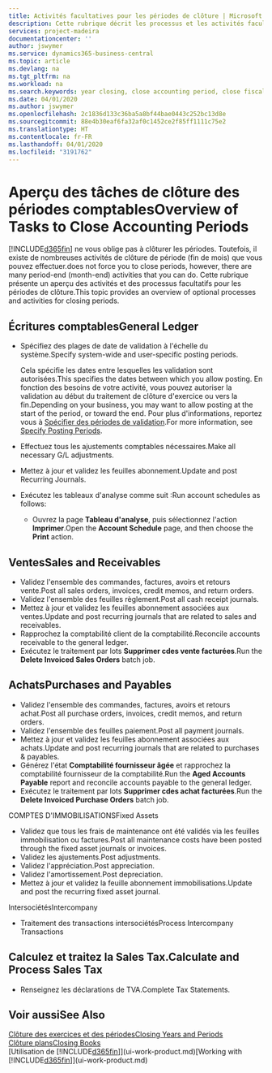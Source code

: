 ```yaml
---
title: Activités facultatives pour les périodes de clôture | Microsoft Docs
description: Cette rubrique décrit les processus et les activités facultatifs pour la clôture des périodes comptables dans Business Central.
services: project-madeira
documentationcenter: ''
author: jswymer
ms.service: dynamics365-business-central
ms.topic: article
ms.devlang: na
ms.tgt_pltfrm: na
ms.workload: na
ms.search.keywords: year closing, close accounting period, close fiscal year, aging, creditor payments, vendor payments
ms.date: 04/01/2020
ms.author: jswymer
ms.openlocfilehash: 2c1836d133c36ba5a8bf44bae0443c252bc13d8e
ms.sourcegitcommit: 88e4b30eaf6fa32af0c1452ce2f85ff1111c75e2
ms.translationtype: HT
ms.contentlocale: fr-FR
ms.lasthandoff: 04/01/2020
ms.locfileid: "3191762"
---
```

# <a name="overview-of-tasks-to-close-accounting-periods"></a><span data-ttu-id="c18d1-103">Aperçu des tâches de clôture des périodes comptables</span><span class="sxs-lookup"><span data-stu-id="c18d1-103">Overview of Tasks to Close Accounting Periods</span></span>
[!INCLUDE[d365fin](includes/d365fin_md.md)] <span data-ttu-id="c18d1-104">ne vous oblige pas à clôturer les périodes. Toutefois, il existe de nombreuses activités de clôture de période (fin de mois) que vous pouvez effectuer.</span><span class="sxs-lookup"><span data-stu-id="c18d1-104">does not force you to close periods, however, there are many period-end (month-end) activities that you can do.</span></span> <span data-ttu-id="c18d1-105">Cette rubrique présente un aperçu des activités et des processus facultatifs pour les périodes de clôture.</span><span class="sxs-lookup"><span data-stu-id="c18d1-105">This topic provides an overview of optional processes and activities for closing periods.</span></span>  

## <a name="general-ledger"></a><span data-ttu-id="c18d1-106">Écritures comptables</span><span class="sxs-lookup"><span data-stu-id="c18d1-106">General Ledger</span></span>
* <span data-ttu-id="c18d1-107">Spécifiez des plages de date de validation à l'échelle du système.</span><span class="sxs-lookup"><span data-stu-id="c18d1-107">Specify system-wide and user-specific posting periods.</span></span>  

    <span data-ttu-id="c18d1-108">Cela spécifie les dates entre lesquelles les validation sont autorisées.</span><span class="sxs-lookup"><span data-stu-id="c18d1-108">This specifies the dates between which you allow posting.</span></span> <span data-ttu-id="c18d1-109">En fonction des besoins de votre activité, vous pouvez autoriser la validation au début du traitement de clôture d'exercice ou vers la fin.</span><span class="sxs-lookup"><span data-stu-id="c18d1-109">Depending on your business, you may want to allow posting at the start of the period, or toward the end.</span></span> <span data-ttu-id="c18d1-110">Pour plus d'informations, reportez vous à [Spécifier des périodes de validation](finance-how-specify-posting-periods.md).</span><span class="sxs-lookup"><span data-stu-id="c18d1-110">For more information, see [Specify Posting Periods](finance-how-specify-posting-periods.md).</span></span>  
* <span data-ttu-id="c18d1-111">Effectuez tous les ajustements comptables nécessaires.</span><span class="sxs-lookup"><span data-stu-id="c18d1-111">Make all necessary G/L adjustments.</span></span>  
* <span data-ttu-id="c18d1-112">Mettez à jour et validez les feuilles abonnement.</span><span class="sxs-lookup"><span data-stu-id="c18d1-112">Update and post Recurring Journals.</span></span>  
  <!--* Process Consolidations-->
* <span data-ttu-id="c18d1-113">Exécutez les tableaux d'analyse comme suit :</span><span class="sxs-lookup"><span data-stu-id="c18d1-113">Run account schedules as follows:</span></span>  
  * <span data-ttu-id="c18d1-114">Ouvrez la page **Tableau d'analyse**, puis sélectionnez l'action **Imprimer**.</span><span class="sxs-lookup"><span data-stu-id="c18d1-114">Open the **Account Schedule** page, and then choose the **Print** action.</span></span>  

## <a name="sales-and-receivables"></a><span data-ttu-id="c18d1-115">Ventes</span><span class="sxs-lookup"><span data-stu-id="c18d1-115">Sales and Receivables</span></span>
* <span data-ttu-id="c18d1-116">Validez l'ensemble des commandes, factures, avoirs et retours vente.</span><span class="sxs-lookup"><span data-stu-id="c18d1-116">Post all sales orders, invoices, credit memos, and return orders.</span></span>  
* <span data-ttu-id="c18d1-117">Validez l'ensemble des feuilles règlement.</span><span class="sxs-lookup"><span data-stu-id="c18d1-117">Post all cash receipt journals.</span></span>  
* <span data-ttu-id="c18d1-118">Mettez à jour et validez les feuilles abonnement associées aux ventes.</span><span class="sxs-lookup"><span data-stu-id="c18d1-118">Update and post recurring journals that are related to sales and receivables.</span></span>  
* <span data-ttu-id="c18d1-119">Rapprochez la comptabilité client de la comptabilité.</span><span class="sxs-lookup"><span data-stu-id="c18d1-119">Reconcile accounts receivable to the general ledger.</span></span>  
* <span data-ttu-id="c18d1-120">Exécutez le traitement par lots **Supprimer cdes vente facturées**.</span><span class="sxs-lookup"><span data-stu-id="c18d1-120">Run the **Delete Invoiced Sales Orders** batch job.</span></span>  

## <a name="purchases-and-payables"></a><span data-ttu-id="c18d1-121">Achats</span><span class="sxs-lookup"><span data-stu-id="c18d1-121">Purchases and Payables</span></span>
* <span data-ttu-id="c18d1-122">Validez l'ensemble des commandes, factures, avoirs et retours achat.</span><span class="sxs-lookup"><span data-stu-id="c18d1-122">Post all purchase orders, invoices, credit memos, and return orders.</span></span>  
* <span data-ttu-id="c18d1-123">Validez l'ensemble des feuilles paiement.</span><span class="sxs-lookup"><span data-stu-id="c18d1-123">Post all payment journals.</span></span>  
* <span data-ttu-id="c18d1-124">Mettez à jour et validez les feuilles abonnement associées aux achats.</span><span class="sxs-lookup"><span data-stu-id="c18d1-124">Update and post recurring journals that are related to purchases & payables.</span></span>  
* <span data-ttu-id="c18d1-125">Générez l'état **Comptabilité fournisseur âgée** et rapprochez la comptabilité fournisseur de la comptabilité.</span><span class="sxs-lookup"><span data-stu-id="c18d1-125">Run the **Aged Accounts Payable** report and reconcile accounts payable to the general ledger.</span></span>  
* <span data-ttu-id="c18d1-126">Exécutez le traitement par lots **Supprimer cdes achat facturées**.</span><span class="sxs-lookup"><span data-stu-id="c18d1-126">Run the **Delete Invoiced Purchase Orders** batch job.</span></span>  

<span data-ttu-id="c18d1-127">COMPTES D'IMMOBILISATIONS</span><span class="sxs-lookup"><span data-stu-id="c18d1-127">Fixed Assets</span></span>
* <span data-ttu-id="c18d1-128">Validez que tous les frais de maintenance ont été validés via les feuilles immobilisation ou factures.</span><span class="sxs-lookup"><span data-stu-id="c18d1-128">Post all maintenance costs have been posted through the fixed asset journals or invoices.</span></span>
* <span data-ttu-id="c18d1-129">Validez les ajustements.</span><span class="sxs-lookup"><span data-stu-id="c18d1-129">Post adjustments.</span></span>
* <span data-ttu-id="c18d1-130">Validez l'appréciation.</span><span class="sxs-lookup"><span data-stu-id="c18d1-130">Post appreciation.</span></span>
* <span data-ttu-id="c18d1-131">Validez l'amortissement.</span><span class="sxs-lookup"><span data-stu-id="c18d1-131">Post depreciation.</span></span>
* <span data-ttu-id="c18d1-132">Mettez à jour et validez la feuille abonnement immobilisations.</span><span class="sxs-lookup"><span data-stu-id="c18d1-132">Update and post the recurring fixed asset journal.</span></span>

<span data-ttu-id="c18d1-133">Intersociétés</span><span class="sxs-lookup"><span data-stu-id="c18d1-133">Intercompany</span></span>
* <span data-ttu-id="c18d1-134">Traitement des transactions intersociétés</span><span class="sxs-lookup"><span data-stu-id="c18d1-134">Process Intercompany Transactions</span></span>

## <a name="calculate-and-process-sales-tax"></a><span data-ttu-id="c18d1-135">Calculez et traitez la Sales Tax.</span><span class="sxs-lookup"><span data-stu-id="c18d1-135">Calculate and Process Sales Tax</span></span>
* <span data-ttu-id="c18d1-136">Renseignez les déclarations de TVA.</span><span class="sxs-lookup"><span data-stu-id="c18d1-136">Complete Tax Statements.</span></span>  

## <a name="see-also"></a><span data-ttu-id="c18d1-137">Voir aussi</span><span class="sxs-lookup"><span data-stu-id="c18d1-137">See Also</span></span>
[<span data-ttu-id="c18d1-138">Clôture des exercices et des périodes</span><span class="sxs-lookup"><span data-stu-id="c18d1-138">Closing Years and Periods</span></span>](year-close-years-periods.md)  
[<span data-ttu-id="c18d1-139">Clôture plans</span><span class="sxs-lookup"><span data-stu-id="c18d1-139">Closing Books</span></span>](year-close-books.md)  
<span data-ttu-id="c18d1-140">[Utilisation de [!INCLUDE[d365fin](includes/d365fin_md.md)]](ui-work-product.md)</span><span class="sxs-lookup"><span data-stu-id="c18d1-140">[Working with [!INCLUDE[d365fin](includes/d365fin_md.md)]](ui-work-product.md)</span></span>
